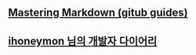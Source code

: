 
## [Mastering Markdown (gitub guides)](https://guides.github.com/features/mastering-markdown/)
## [ihoneymon 님의 개발자 다이어리](https://gist.github.com/ihoneymon/9f30a71eb2b920d02cf4fb274d2b194e)
